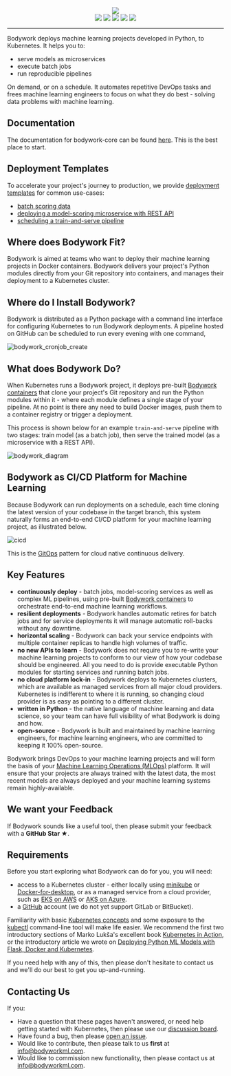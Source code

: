 <div align="center">
<img src="https://bodywork-media.s3.eu-west-2.amazonaws.com/website_logo_transparent_background_full.png"/>
</div>

<div align="center">
<img src="https://pepy.tech/badge/bodywork"/>
<img src="https://img.shields.io/pypi/pyversions/bodywork"/>
<img src="https://circleci.com/gh/bodywork-ml/bodywork-core.svg?style=shield"/>
<img src="https://img.shields.io/pypi/v/bodywork.svg?label=PyPI&logo=PyPI&logoColor=white&color=success"/>
<img src="https://img.shields.io/github/license/bodywork-ml/bodywork-core?color=success"/>
</div>

---

Bodywork deploys machine learning projects developed in Python, to Kubernetes. It helps you to:

* serve models as microservices
* execute batch jobs
* run reproducible pipelines

On demand, or on a schedule. It automates repetitive DevOps tasks and frees machine learning engineers to focus on what they do best - solving data problems with machine learning.

## Documentation

The documentation for bodywork-core can be found [here](https://bodywork.readthedocs.io/en/latest/). This is the best place to start.

## Deployment Templates

To accelerate your project's journey to production, we provide [deployment templates](https://bodywork.readthedocs.io/en/latest/template_projects/) for common use-cases:

* [batch scoring data](https://github.com/bodywork-ml/bodywork-batch-job-project)
* [deploying a model-scoring microservice with REST API](https://github.com/bodywork-ml/bodywork-serve-model-project)
* [scheduling a train-and-serve pipeline](https://github.com/bodywork-ml/bodywork-ml-pipeline-project)

## Where does Bodywork Fit?

Bodywork is aimed at teams who want to deploy their machine learning projects in Docker containers. Bodywork delivers your project's Python modules directly from your Git repository into containers, and manages their deployment to a Kubernetes cluster.

## Where do I Install Bodywork?

Bodywork is distributed as a Python package with a command line interface for configuring Kubernetes to run Bodywork deployments. A pipeline hosted on GitHub can be scheduled to run every evening with one command,

![bodywork_cronjob_create](https://bodywork-media.s3.eu-west-2.amazonaws.com/bodywork-cronjob-create.png)

## What does Bodywork Do?

When Kubernetes runs a Bodywork project, it deploys pre-built [Bodywork containers](https://hub.docker.com/repository/docker/bodyworkml/bodywork-core) that clone your project's Git repository and run the Python modules within it - where each module defines a single stage of your pipeline. At no point is there any need to build Docker images, push them to a container registry or trigger a deployment.

This process is shown below for an example `train-and-serve` pipeline with two stages: train model (as a batch job), then serve the trained model (as a microservice with a REST API).

![bodywork_diagram](https://bodywork-media.s3.eu-west-2.amazonaws.com/ml_pipeline.svg)

## Bodywork as CI/CD Platform for Machine Learning

Because Bodywork can run deployments on a schedule, each time cloning the latest version of your codebase in the target branch, this system naturally forms an end-to-end CI/CD platform for your machine learning project, as illustrated below.

![cicd](https://bodywork-media.s3.eu-west-2.amazonaws.com/cicd_with_bodywork.png)

This is the [GitOps](https://www.gitops.tech) pattern for cloud native continuous delivery.

## Key Features

* **continuously deploy** - batch jobs, model-scoring services as well as complex ML pipelines, using pre-built [Bodywork containers](https://hub.docker.com/repository/docker/bodyworkml/bodywork-core) to orchestrate end-to-end machine learning workflows.
* **resilient deployments** - Bodywork handles automatic retires for batch jobs and for service deployments it will manage automatic roll-backs without any downtime.
* **horizontal scaling** - Bodywork can back your service endpoints with multiple container replicas to handle high volumes of traffic.
* **no new APIs to learn** - Bodywork does not require you to re-write your machine learning projects to conform to our view of how your codebase should be engineered. All you need to do is provide executable Python modules for starting services and running batch jobs.
* **no cloud platform lock-in** - Bodywork deploys to Kubernetes clusters, which are available as managed services from all major cloud providers. Kubernetes is indifferent to where it is running, so changing cloud provider is as easy as pointing to a different cluster.
* **written in Python** - the native language of machine learning and data science, so your team can have full visibility of what Bodywork is doing and how.
* **open-source** - Bodywork is built and maintained by machine learning engineers, for machine learning engineers, who are committed to keeping it 100% open-source.

Bodywork brings DevOps to your machine learning projects and will form the basis of your [Machine Learning Operations (MLOps)](https://en.wikipedia.org/wiki/MLOps) platform. It will ensure that your projects are always trained with the latest data, the most recent models are always deployed and your machine learning systems remain highly-available.

## We want your Feedback

If Bodywork sounds like a useful tool, then please submit your feedback with a **GitHub Star ★**.

## Requirements

Before you start exploring what Bodywork can do for you, you will need:

* access to a Kubernetes cluster - either locally using [minikube](https://minikube.sigs.k8s.io/docs/) or [Docker-for-desktop](https://www.docker.com/products/docker-desktop), or as a managed service from a cloud provider, such as [EKS on AWS](https://aws.amazon.com/eks) or [AKS on Azure](https://azure.microsoft.com/en-us/services/kubernetes-service/).
* a [GitHub](https://github.com) account (we do not yet support GitLab or BitBucket).

Familiarity with basic [Kubernetes concepts](https://kubernetes.io/docs/concepts/) and some exposure to the [kubectl](https://kubernetes.io/docs/reference/kubectl/overview/) command-line tool will make life easier. We recommend the first two introductory sections of Marko Lukša's excellent book [Kubernetes in Action](https://www.manning.com/books/kubernetes-in-action?query=kubernetes), or the introductory article we wrote on [Deploying Python ML Models with Flask, Docker and Kubernetes](https://alexioannides.com/2019/01/10/deploying-python-ml-models-with-flask-docker-and-kubernetes/).

If you need help with any of this, then please don't hesitate to contact us and we'll do our best to get you up-and-running.

## Contacting Us

If you:

* Have a question that these pages haven't answered, or need help getting started with Kubernetes, then please use our [discussion board](https://github.com/bodywork-ml/bodywork-core/discussions).
* Have found a bug, then please [open an issue](https://github.com/bodywork-ml/bodywork-core/issues).
* Would like to contribute, then please talk to us **first** at [info@bodyworkml.com](mailto:info@bodyworkml.com).
* Would like to commission new functionality, then please contact us at [info@bodyworkml.com](mailto:info@bodyworkml.com).
